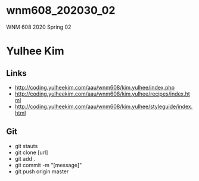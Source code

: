 # wnm608_202030_02
WNM 608 2020 Spring 02

# Yulhee Kim

## Links

- http://coding.yulheekim.com/aau/wnm608/kim.yulhee/index.php
- http://coding.yulheekim.com/aau/wnm608/kim.yulhee/recipes/index.html
- http://coding.yulheekim.com/aau/wnm608/kim.yulhee/styleguide/index.html

## Git

- git stauts
- git clone [url]
- git add .
- git commit -m "[message]"
- git push origin master